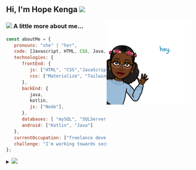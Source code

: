<h2> Hi, I'm Hope Kenga <img src="https://media.giphy.com/media/12oufCB0MyZ1Go/giphy.gif" width="50"></h2>
<img align='right' src="https://github.com/HopeKenga/HopeKenga/blob/main/IMG_1516.PNG" width="230">


### <img src="https://media.giphy.com/media/VgCDAzcKvsR6OM0uWg/giphy.gif" width="50"> A little more about me... 

```javascript
const aboutMe = {
   pronouns: "she" | "her",
   code: [Javascript, HTML, CSS, Java, Kotlin, NodeJS],
   technologies: {
      frontEnd: {
         js: ["HTML", "CSS","JavaScript"],
         css: ["Materialize", "Tailwind", "Bootstrap", "Material Design", "Semantic UI"]
      },
      backEnd: {
         java,
         kotlin,
         js: ["Node"],
      },
      databases: [ "mySQL", "SQLServer"],
      android: ["Kotlin", "Java"]
   },
   currentOccupation: ["freelance developer currently building client PWA's"],
   challenge: "I'm working towards securing a front-end developer role.",
};
```
<details>
<summary>
  <a href="https://github.com/K-Kraken"><img src="https://img.shields.io/badge/-Expand%20to%20know%20more-b03544?style=for-the-badge" /></a>
</summary>


### Little More About Me  

Hey there! 😄 My name is Hope Kenga. I'm a 22-year-old  developer and blogger from Nairobi, Kenya who's a lover of life with a soft spot for family, nature, cats, mental health and cooking. I'm passionate about building interactive UI's that are clean and aesthetically pleasing. I build something new every week so pass by and pick a template on the frontend. I'm currently working with a really great team to build a great PWA to serve a great purpose.I love meeting new people and learning new things, so please feel free to say hello and share a story with me. I'm good at Team Building and collaboration and I'm currently working with a really great and innovative team to build <a href="marketxmn.com">Market X</a>

Here's my favourite song for you :trumpet:- [**Kanyoni** by **Barbara Wangui**.](https://youtu.be/XR45Txa3IeI)
